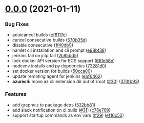 # [0.0.0](https://github.com/hamlet-io/engine-plugin-aws/compare/v7.0.0...v0.0.0) (2021-01-11)


### Bug Fixes

* autocancel builds ([ef8117c](https://github.com/hamlet-io/engine-plugin-aws/commit/ef8117c544a3d12f5a0529553e0ffea1e4a18b1e))
* cancel consecutive builds ([570b35d](https://github.com/hamlet-io/engine-plugin-aws/commit/570b35d645afe3763387d596a8d3c811b7b0456d))
* disable consecutive ([1f40db9](https://github.com/hamlet-io/engine-plugin-aws/commit/1f40db9e47383278f823a91c967848a35e6b9054))
* hamlet cli installation and cli prompt ([e98bf38](https://github.com/hamlet-io/engine-plugin-aws/commit/e98bf3870b78999677e64f1f62584b5f8db9ef8d))
* jenkins fail on jnlp fail ([2b85bd5](https://github.com/hamlet-io/engine-plugin-aws/commit/2b85bd5ccd40a59411d900ba7675b13364baa8e2))
* lock docker API version for ECS support ([661e58e](https://github.com/hamlet-io/engine-plugin-aws/commit/661e58e25059bfc211b26de4974e0dea6fc42edc))
* nodeenv installs and py depdencies ([73281d0](https://github.com/hamlet-io/engine-plugin-aws/commit/73281d0982d81c39a82c9e59363d864665aa8d2b))
* set docker version for builds ([50cca00](https://github.com/hamlet-io/engine-plugin-aws/commit/50cca00754de865591329c447c9208acf5b7ebf1))
* update remoting agent for jenkins ([ebf6462](https://github.com/hamlet-io/engine-plugin-aws/commit/ebf6462879ba890e05b57891dd251580963673a8))
* **azurecli:** move az cli extension dir out of /root ([#30](https://github.com/hamlet-io/engine-plugin-aws/issues/30)) ([370fb93](https://github.com/hamlet-io/engine-plugin-aws/commit/370fb93cfc19ec4173a86f7cae4826fd79aec98d))


### Features

* add graphviz to package deps ([532bb81](https://github.com/hamlet-io/engine-plugin-aws/commit/532bb81cb1fec8612ae0312c48bbcd949bd1c8b9))
* add slack notification on ci build ([#31](https://github.com/hamlet-io/engine-plugin-aws/issues/31)) ([c76e769](https://github.com/hamlet-io/engine-plugin-aws/commit/c76e769338aa4594a7158ef0af1e950571d398e1))
* support startup commands as env vars ([#29](https://github.com/hamlet-io/engine-plugin-aws/issues/29)) ([ef16c52](https://github.com/hamlet-io/engine-plugin-aws/commit/ef16c5282d1d89dc434cf7b098cbedc36d717920))



